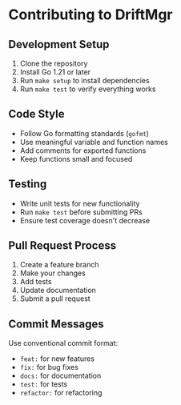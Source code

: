 # Contributing to DriftMgr

## Development Setup

1. Clone the repository
2. Install Go 1.21 or later
3. Run `make setup` to install dependencies
4. Run `make test` to verify everything works

## Code Style

- Follow Go formatting standards (`gofmt`)
- Use meaningful variable and function names
- Add comments for exported functions
- Keep functions small and focused

## Testing

- Write unit tests for new functionality
- Run `make test` before submitting PRs
- Ensure test coverage doesn't decrease

## Pull Request Process

1. Create a feature branch
2. Make your changes
3. Add tests
4. Update documentation
5. Submit a pull request

## Commit Messages

Use conventional commit format:
- `feat:` for new features
- `fix:` for bug fixes
- `docs:` for documentation
- `test:` for tests
- `refactor:` for refactoring
